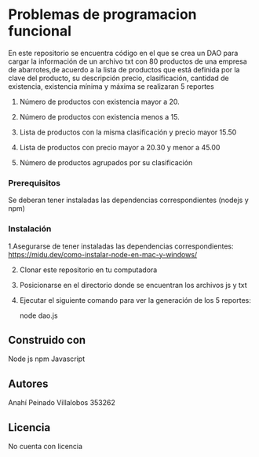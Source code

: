 # Problemas de programacion funcional

En este repositorio se encuentra código en el que se crea un DAO para cargar la información de un archivo txt con 80 productos de una empresa de abarrotes,de acuerdo a la lista de productos que está definida por la clave del producto, su descripción precio, clasificación, cantidad de existencia, existencia mínima y máxima se realizaran 5 reportes 
1) Número de productos con existencia mayor a 20.

2) Número de productos con existencia menos a 15.

3) Lista de productos con la misma clasificación y precio mayor 15.50

4) Lista de productos con precio mayor a 20.30 y menor a 45.00

5) Número de productos agrupados por su clasificación

### Prerequisitos

Se deberan tener instaladas las dependencias correspondientes (nodejs y npm) 

### Instalación

1.Asegurarse de tener instaladas las dependencias correspondientes: https://midu.dev/como-instalar-node-en-mac-y-windows/

2. Clonar este repositorio en tu computadora

3. Posicionarse en el directorio donde se encuentran los archivos js y txt

4. Ejecutar el siguiente comando para ver la generación de los 5 reportes:

    node dao.js

## Construido con 

Node js
npm 
Javascript


## Autores

Anahí Peinado Villalobos 353262 

## Licencia

No cuenta con licencia 
